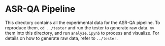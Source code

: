 # ASR-QA Pipeline

This directory contains all the experimental data for the ASR-QA pipeline.
To reproduce them, `cd ../tester` and run the tester to generate raw data.
`mv` them into this directory, and run `analyze.ipynb` to process and visualize.
For details on how to generate raw data, refer to `../tester`. 
